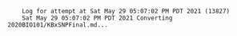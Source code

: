         Log for attempt at Sat May 29 05:07:02 PM PDT 2021 (13827)
        Sat May 29 05:07:02 PM PDT 2021 Converting 2020BIO101/KBxSNPFinal.md...
